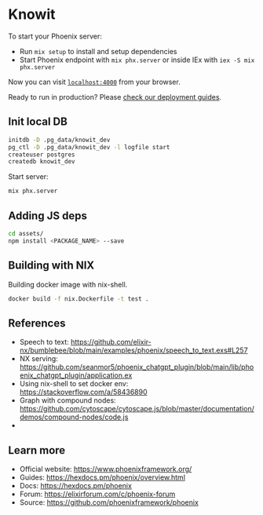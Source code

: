 # Knowit

To start your Phoenix server:

  * Run `mix setup` to install and setup dependencies
  * Start Phoenix endpoint with `mix phx.server` or inside IEx with `iex -S mix phx.server`

Now you can visit [`localhost:4000`](http://localhost:4000) from your browser.

Ready to run in production? Please [check our deployment guides](https://hexdocs.pm/phoenix/deployment.html).

## Init local DB

```bash
initdb -D .pg_data/knowit_dev
pg_ctl -D .pg_data/knowit_dev -l logfile start
createuser postgres
createdb knowit_dev
```

Start server:

```bash
mix phx.server
```

## Adding JS deps

```bash
cd assets/
npm install <PACKAGE_NAME> --save
```

## Building with NIX

Building docker image with nix-shell.

```bash
docker build -f nix.Dockerfile -t test .
```

## References

  * Speech to text: https://github.com/elixir-nx/bumblebee/blob/main/examples/phoenix/speech_to_text.exs#L257
  * NX serving: https://github.com/seanmor5/phoenix_chatgpt_plugin/blob/main/lib/phoenix_chatgpt_plugin/application.ex
  * Using nix-shell to set docker env: https://stackoverflow.com/a/58436890
  * Graph with compound nodes: https://github.com/cytoscape/cytoscape.js/blob/master/documentation/demos/compound-nodes/code.js
  *  

## Learn more

  * Official website: https://www.phoenixframework.org/
  * Guides: https://hexdocs.pm/phoenix/overview.html
  * Docs: https://hexdocs.pm/phoenix
  * Forum: https://elixirforum.com/c/phoenix-forum
  * Source: https://github.com/phoenixframework/phoenix
